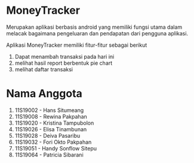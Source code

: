 
# MoneyTracker
Merupakan aplikasi berbasis android yang memiliki fungsi utama dalam melacak bagaimana pengeluaran dan pendapatan dari pengguna aplikasi.

Aplikasi MoneyTracker memiliki fitur-fitur  sebagai berikut
1. Dapat menambah transaksi pada hari ini
2. melihat hasil report berbentuk pie chart
3. melihat daftar transaksi

# Nama Anggota

1. 11S19002 - Hans Situmeang
2. 11S19008 - Rewina Pakpahan   
3. 11S19020 - Kristina Tampubolon
4. 11S19026 - Elisa Tinambunan
5. 11S19028 - Deiva Pasaribu   
6. 11S19032 - Fori Okto Pakpahan
7. 11S19051 - Handy Sonflow Sitepu
8. 11S19064 - Patricia Sibarani
